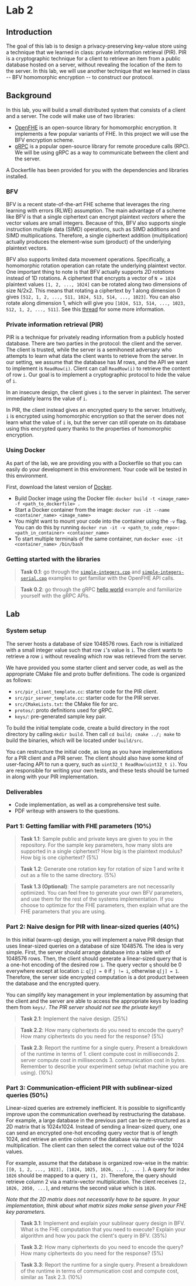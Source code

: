 # Lab 2

## Introduction

The goal of this lab is to design a privacy-preserving key-value store using a technique that we learned in class: private information retrieval (PIR). PIR is a cryptographic technique for a client to retrieve an item from a public database hosted on a server, without revealing the location of the item to the server. In this lab, we will use another technique that we learned in class -- BFV homomorphic encryption -- to construct our protocol.

## Background

In this lab, you will build a small distributed system that consists of a client and a server. The code will make use of two libraries: 

* [OpenFHE](https://github.com/openfheorg/openfhe-development) is an open-source library for homomorphic encryption. It implements a few popular variants of FHE. In this project we will use the BFV encryption scheme.
* [gRPC](https://github.com/grpc/grpc) is a popular open-source library for remote procedure calls (RPC). We will be using gRPC as a way to communicate between the client and the server.

A Dockerfile has been provided for you with the dependencies and libraries installed. 

### BFV

BFV is a recent state-of-the-art FHE scheme that leverages the ring learning with errors (RLWE) assumption. The main advantage of a scheme like BFV is that a single ciphertext can encrypt plaintext *vectors* where the vector values are small integers. Because of this, BFV also supports single instruction multiple data (SIMD) operations, such as SIMD additions and SIMD multiplications. Therefore, a single ciphertext addition (multiplication) actually produces the element-wise sum (product) of the underlying plaintext vectors.

BFV also supports limited data movement operations. Specifically, a homomorphic rotation operation can rotate the underlying plaintext vector. One important thing to note is that BFV actually supports _2D rotations_ instead of 1D rotations. A ciphertext that encrypts a vector of `N = 1024` plaintext values `[1, 2, ..., 1024]` can be rotated along two dimensions of size N/2x2. This means that rotating a ciphertext by 1 along dimension 0 gives `[512, 1, 2, ..., 511, 1024, 513, 514, ..., 1023]`. You can also rotate along dimension 1, which will give you `[1024, 513, 514, ..., 1023, 512, 1, 2, ..., 511]`. See this [thread](https://openfhe.discourse.group/t/rotation-in-bfv/416) for some more information. 

### Private information retrieval (PIR)

PIR is a technique for privately reading information from a publicly hosted database. There are two parties in the protocol: the client and the server. The client is trusted, while the server is a semihonest adversary who attempts to learn what data the client wants to retrieve from the server. In our setting, we assume that the database has $M$ rows, and the API we want to implement is `ReadRow(i)`. Client can call `ReadRow(i)` to retrieve the content of row `i`. Our goal is to implement a cryptographic protocol to hide the value of `i`.

In an insecure design, the client gives `i` to the server in plaintext. The server immediately learns the value of `i`.

In PIR, the client instead gives an encrypted query to the server. Intuitively, `i` is encrypted using homomorphic encryption so that the server does not learn what the value of `i` is, but the server can still operate on its database using this encrypted query thanks to the properties of homomorphic encryption.

### Using Docker

As part of the lab, we are providing you with a Dockerfile so that you can easily do your development in this environment. Your code will be tested in this environment. 

First, download the latest version of [Docker](https://www.docker.com/). 

* Build Docker image using the Docker file: `docker build -t <image_name> -f <path_to_dockerfile> .`
* Start a Docker container from the image: `docker run -it --name <container_name> <image_name>`
* You might want to mount your code into the container using the `-v` flag. You can do this by running `docker run -it -v <path_to_code_repo>:<path_in_container> <container_name>`
* To start multiple terminals of the same container, run `docker exec -it <container_name> /bin/bash`

### Getting started with the libraries

> **Task 0.1**: go through the [`simple-integers.cpp`](https://github.com/openfheorg/openfhe-development/blob/main/src/pke/examples/simple-integers.cpp) and [`simple-integers-serial.cpp`](https://github.com/openfheorg/openfhe-development/blob/main/src/pke/examples/simple-integers-serial.cpp) examples to get familiar with the OpenFHE API calls. 

> **Task 0.2**: go through the gRPC [hello world](https://grpc.io/docs/languages/cpp/quickstart/) example and familiarize yourself with the gRPC APIs.


## Lab

### System setup

The server hosts a database of size 1048576 rows. Each row is initialized with a small integer value such that row `i`'s value is `i`. The client wants to retrieve a row `i` without revealing which row was retrieved from the server.

We have provided you some starter client and server code, as well as the appropriate CMake file and proto buffer definitions. The code is organized as follows:

* `src/pir_client_template.cc`: starter code for the PIR client.
* `src/pir_server_template.cc`: starter code for the PIR server.
* `src/CMakeLists.txt`: the CMake file for src.
* `protos/`: proto definitions used for gRPC.
* `keys/`: pre-generated sample key pair. 

To build the initial template code, create a build directory in the root directory by calling `mkdir build`. Then call `cd build; cmake ../; make` to build the binaries, which will be located under `build/src`. 

You can restructure the initial code, as long as you have implementations for a PIR client and a PIR server. The client should also have some kind of user-facing API to run a query, such as `uint32_t ReadRow(uint32_t i)`. You are responsible for writing your own tests, and these tests should be turned in along with your PIR implementation. 

### Deliverables

* Code implementation, as well as a comprehensive test suite.
* PDF writeup with answers to the questions.


### Part 1: Getting familiar with FHE parameters (10%)

> **Task 1.1**: Sample public and private keys are given to you in the repository. For the sample key parameters, how many slots are supported in a single ciphertext? How big is the plaintext modulus? How big is one ciphertext? (5%)

> **Task 1.2**: Generate one rotation key for rotation of size 1 and write it out as a file to the same directory. (5%)

> **Task 1.3 (Optional)**: The sample parameters are not necessarily optimized. You can feel free to generate your own BFV parameters, and use them for the rest of the systems implementation. If you choose to optimize for the FHE parameters, then explain what are the FHE parameters that you are using. 


### Part 2: Naive design for PIR with linear-sized queries (40%)

In this initial (warm-up) design, you will implement a naive PIR design that uses linear-sized queries on a database of size 1048576. The idea is very simple. First, the server should arrange database into a table with of 1048576 rows. Then, the client should generate a linear-sized query that is a one-hot encoding of the desired row `i`. The query vector `q` should be 0 everywhere except at location `i`: `q[j] = 0` if `j != i`, otherwise `q[j] = 1`. Therefore, the server side encrypted computation is a dot product between the database and the encrypted query. 

You can simplify key management in your implementation by assuming that the client and the server are able to access the appropriate keys by loading them from `keys/`. *The PIR server should not see the private key!!*

> **Task 2.1**: Implement the naive design. (25%)

> **Task 2.2**: How many ciphertexts do you need to encode the query? How many ciphertexts do you need for the response? (5%)

> **Task 2.3**: Report the runtime for a single query. Present a breakdown of the runtime in terms of 1. client compute cost in milliseconds 2. server compute cost in milliseconds 3. communication cost in bytes. Remember to describe your experiment setup (what machine you are using). (10%)

### Part 3: Communication-efficient PIR with sublinear-sized queries (50%)

Linear-sized queries are extremely inefficient. It is possible to significantly improve upon the communication overhead by restructuring the database. For example, a large database in the previous part can be re-structured as a 2D matrix that is 1024x1024. Instead of sending a linear-sized query, one can send an encrypted one-hot encoding query vector that is of length 1024, and retrieve an entire column of the database via matrix-vector multiplication. The client can then select the correct value out of the 1024 values. 

For example, assume that the database is organized row-wise in the matrix: `[[0, 1, 2, ..., 1023], [1024, 1025, 1026, ...], ... ]`. A query for index `1026` should be mapped to a query `(1, 2)`. Therefore, the query should retrieve column 2 via a matrix-vector multiplication. The client receives `[2, 1026, 2050, ...]`, and returns the second value which is `1026`.

*Note that the 2D matrix does not necessarily have to be square. In your implementation, think about what matrix sizes make sense given your FHE key parameters.*

> **Task 3.1**: Implement and explain your sublinear query design in BFV. What is the FHE computation that you need to execute? Explain your algorithm and how you pack the client's query in BFV. (35%)

> **Task 3.2**: How many ciphertexts do you need to encode the query? How many ciphertexts do you need for the response? (5%)

> **Task 3.3**: Report the runtime for a single query. Present a breakdown of the runtime in terms of communication cost and compute cost, similar as Task 2.3. (10%)

